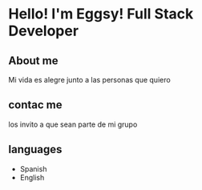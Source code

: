 # Hello! I'm Eggsy! Full Stack Developer

## About me
Mi vida es alegre junto a las personas que quiero
## contac me
los invito a que sean parte de mi grupo

## languages

- Spanish
- English
